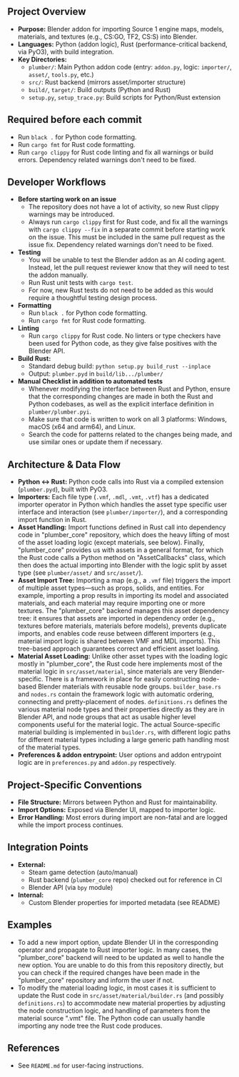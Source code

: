 ## Project Overview
- **Purpose:** Blender addon for importing Source 1 engine maps, models, materials, and textures (e.g., CS:GO, TF2, CS:S) into Blender.
- **Languages:** Python (addon logic), Rust (performance-critical backend, via PyO3), with build integration.
- **Key Directories:**
  - `plumber/`: Main Python addon code (entry: `addon.py`, logic: `importer/`, `asset/`, `tools.py`, etc.)
  - `src/`: Rust backend (mirrors asset/importer structure)
  - `build/`, `target/`: Build outputs (Python and Rust)
  - `setup.py`, `setup_trace.py`: Build scripts for Python/Rust extension

## Required before each commit
- Run `black .` for Python code formatting.
- Run `cargo fmt` for Rust code formatting.
- Run `cargo clippy` for Rust code linting and fix all warnings or build errors. Dependency related warnings don't need to be fixed.

## Developer Workflows
- **Before starting work on an issue**
  - The repository does not have a lot of activity, so new Rust clippy warnings may be introduced.
  - Always run `cargo clippy` first for Rust code, and fix all the warnings with `cargo clippy --fix` in a separate commit before starting work on the issue. This must be included in the same pull request as the issue fix. Dependency related warnings don't need to be fixed.
- **Testing**
  - You will be unable to test the Blender addon as an AI coding agent. Instead, let the pull request reviewer know that they will need to test the addon manually.
  - Run Rust unit tests with `cargo test`.
  - For now, new Rust tests do not need to be added as this would require a thoughtful testing design process.
- **Formatting**
  - Run `black .` for Python code formatting.
  - Run `cargo fmt` for Rust code formatting.
- **Linting**
  - Run `cargo clippy` for Rust code. No linters or type checkers have been used for Python code, as they give false positives with the Blender API.
- **Build Rust:**
  - Standard debug build: `python setup.py build_rust --inplace`
  - Output: `plumber.pyd` in `build/lib.../plumber/`
- **Manual Checklist in addition to automated tests**
  - Whenever modifying the interface between Rust and Python, ensure that the corresponding changes are made in both the Rust and Python codebases, as well as the explicit interface definition in `plumber/plumber.pyi`.
  - Make sure that code is written to work on all 3 platforms: Windows, macOS (x64 and arm64), and Linux.
  - Search the code for patterns related to the changes being made, and use similar ones or update them if necessary.

## Architecture & Data Flow
- **Python <-> Rust:** Python code calls into Rust via a compiled extension (`plumber.pyd`), built with PyO3.
- **Importers:** Each file type (`.vmf`, `.mdl`, `.vmt`, `.vtf`) has a dedicated importer operator in Python which handles the asset type specific user interface and interaction (see `plumber/importer/`), and a corresponding import function in Rust.
- **Asset Handling:** Import functions defined in Rust call into dependency code in "plumber_core" repository, which does the heavy lifting of most of the asset loading logic (except materials, see below). Finally, "plumber_core" provides us with assets in a general format, for which the Rust code calls a Python method on "AssetCallbacks" class, which then does the actual importing into Blender with the logic split by asset type (see `plumber/asset/` and `src/asset/`).
- **Asset Import Tree:** Importing a map (e.g., a `.vmf` file) triggers the import of multiple asset types—such as props, solids, and entities. For example, importing a prop results in importing its model and associated materials, and each material may require importing one or more textures. The "plumber_core" backend manages this asset dependency tree: it ensures that assets are imported in dependency order (e.g., textures before materials, materials before models), prevents duplicate imports, and enables code reuse between different importers (e.g., material import logic is shared between VMF and MDL imports). This tree-based approach guarantees correct and efficient asset loading.
- **Material Asset Loading:** Unlike other asset types with the loading logic mostly in "plumber_core", the Rust code here implements most of the material logic in `src/asset/material`, since materials are very Blender-specific. There is a framework in place for easily constructing node-based Blender materials with reusable node groups. `builder_base.rs` and `nodes.rs` contain the framework logic with automatic ordering, connecting and pretty-placement of nodes. `definitions.rs` defines the various material node types and their properties directly as they are in Blender API, and node groups that act as usable higher level components useful for the material logic. The actual Source-specific material building is implemented in `builder.rs`, with different logic paths for different material types including a large generic path handling most of the material types.
- **Preferences & addon entrypoint:** User options and addon entrypoint logic are in `preferences.py` and `addon.py` respectively.

## Project-Specific Conventions
- **File Structure:** Mirrors between Python and Rust for maintainability.
- **Import Options:** Exposed via Blender UI, mapped to importer logic.
- **Error Handling:** Most errors during import are non-fatal and are logged while the import process continues.

## Integration Points
- **External:**
  - Steam game detection (auto/manual)
  - Rust backend (`plumber_core` repo) checked out for reference in CI
  - Blender API (via `bpy` module)
- **Internal:**
  - Custom Blender properties for imported metadata (see README)

## Examples
- To add a new import option, update Blender UI in the corresponding operator and propagate to Rust importer logic. In many cases, the "plumber_core" backend will need to be updated as well to handle the new option. You are unable to do this from this repository directly, but you can check if the required changes have been made in the "plumber_core" repository and inform the user if not.
- To modify the material loading logic, in most cases it is sufficient to update the Rust code in `src/asset/material/builder.rs` (and possibly `definitions.rs`) to accommodate new material properties by adjusting the node construction logic, and handling of parameters from the material source ".vmt" file. The Python code can usually handle importing any node tree the Rust code produces.

## References
- See `README.md` for user-facing instructions.
